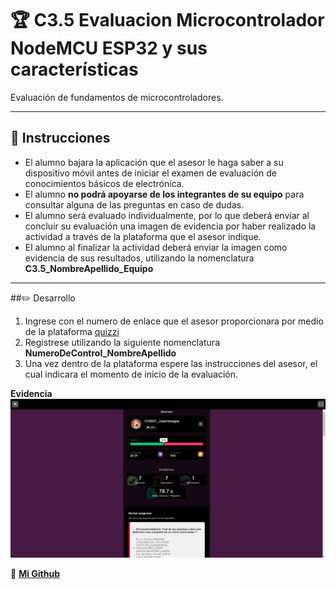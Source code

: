 # :trophy: C3.5 Evaluacion Microcontrolador NodeMCU ESP32 y sus características

Evaluación de fundamentos de microcontroladores.

___

## :blue_book: Instrucciones

+ El alumno bajara la aplicación que el asesor le haga saber a su dispositivo móvil antes de iniciar el examen de evaluación de conocimientos básicos de electrónica.
+ El alumno **no podrá apoyarse de los integrantes de su equipo** para consultar alguna de las preguntas en caso de dudas.
+ El alumno será evaluado individualmente, por lo que deberá enviar al concluir su evaluación una imagen de evidencia por haber realizado la actividad a través de la plataforma que el asesor indique.
+ El alumno al finalizar la actividad deberá enviar la imagen como evidencia de sus resultados, utilizando la nomenclatura **C3.5_NombreApellido_Equipo**

___

##:pencil2: Desarrollo

1. Ingrese con el numero de enlace que el asesor proporcionara por medio de la plataforma [quizzi](https://quizizz.com/)  
2. Registrese utilizando la siguiente nomenclatura **NumeroDeControl_NombreApellido**
3. Una vez dentro de la plataforma espere las instrucciones del asesor, el cual indicara el momento de inicio de la evaluación.

**Evidencia**
![Evidencia](../img/C3.5_JoseAlfredoVenegasMedina_Verde.png)

  
:wolf: [**Mi Github**](https://github.com/Alfredopflc/Sistemas-Programables)